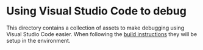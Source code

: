 # Using Visual Studio Code to debug

This directory contains a collection of assets to make debugging using Visual Studio Code easier.
When following the [build instructions](../docs/building.md) they will be setup in the environment.
